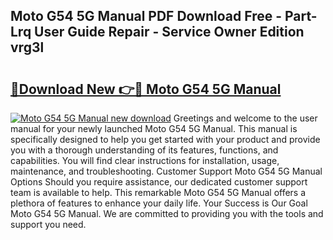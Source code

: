 ## Moto G54 5G Manual PDF Download Free - Part-Lrq User Guide Repair - Service Owner Edition vrg3l

# <h2><a href="http://cf13054.oget.top/?id=Moto+G54+5G+Manual">🔗Download New 👉🔴 Moto G54 5G Manual</a></h2>

[![Moto G54 5G Manual new download](https://i.imgur.com/5g1atiW.png)](http://cf13054.oget.top/?id=Moto+G54+5G+Manual)
Greetings and welcome to the user manual for your newly launched Moto G54 5G Manual. This manual is specifically designed to help you get started with your product and provide you with a thorough understanding of its features, functions, and capabilities. You will find clear instructions for installation, usage, maintenance, and troubleshooting. Customer Support Moto G54 5G Manual Options Should you require assistance, our dedicated customer support team is available to help. This remarkable Moto G54 5G Manual offers a plethora of features to enhance your daily life. Your Success is Our Goal Moto G54 5G Manual. We are committed to providing you with the tools and support you need.
